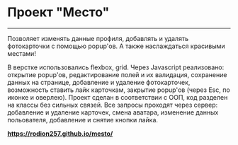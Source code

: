 # Проект "Место"
------------------

Позволяет изменять данные профиля, добавлять и удалять фотокарточки с помощью popup'ов. А также наслаждаться красивыми местами!

В верстке использовались flexbox, grid.
Через Javascript реализовано: открытие popup'ов, редактирование полей и их валидация, сохранение данных на странице, добавление и удаление фотокарточек, возможность ставить лайк карточкам, закрытие popup'ов (через Esc, по иконке и оверлею).
Проект сделан в соответствии с ООП, код разделен на классы без сильных связей.
Все запросы проходят через сервер: добавление и удаление карточек, смена аватара, изменение данных польователя, добавление и снятие кнопки лайка.

**https://rodion257.github.io/mesto/**